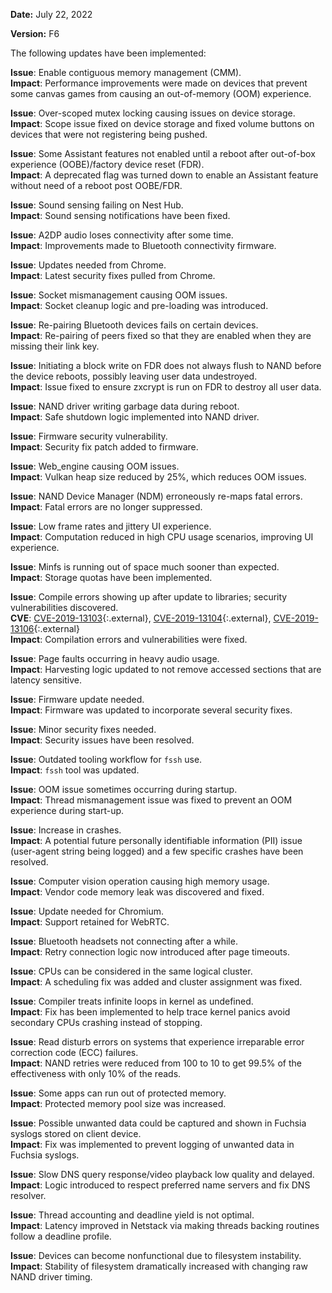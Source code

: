 **Date:** July 22, 2022

**Version:** F6

The following updates have been implemented:

**Issue**: Enable contiguous memory management (CMM).  
**Impact**: Performance improvements were made on devices that prevent some
canvas games from causing an out-of-memory (OOM) experience.

**Issue**: Over-scoped mutex locking causing issues on device storage.  
**Impact**: Scope issue fixed on device storage and fixed volume buttons on
devices that were not registering being pushed.

**Issue**: Some Assistant features not enabled until a reboot after out-of-box
experience (OOBE)/factory device reset (FDR).  
**Impact**: A deprecated flag was turned down to enable an Assistant feature
without need of a reboot post OOBE/FDR.

**Issue**: Sound sensing failing on Nest Hub.  
**Impact**: Sound sensing notifications have been fixed.

**Issue**: A2DP audio loses connectivity after some time.  
**Impact**: Improvements made to Bluetooth connectivity firmware.

**Issue**: Updates needed from Chrome.  
**Impact**: Latest security fixes pulled from Chrome.

**Issue**: Socket mismanagement causing OOM issues.  
**Impact**: Socket cleanup logic and pre-loading was introduced.

**Issue**: Re-pairing Bluetooth devices fails on certain devices.  
**Impact**: Re-pairing of peers fixed so that they are enabled when they are
missing their link key.

**Issue**: Initiating a block write on FDR does not always flush to NAND before
the device reboots, possibly leaving user data undestroyed.  
**Impact**: Issue fixed to ensure zxcrypt is run on FDR to destroy all user
data.

**Issue**: NAND driver writing garbage data during reboot.  
**Impact**: Safe shutdown logic implemented into NAND driver.

**Issue**: Firmware security vulnerability.  
**Impact**: Security fix patch added to firmware.

**Issue**: Web_engine causing OOM issues.  
**Impact**: Vulkan heap size reduced by 25%, which reduces OOM issues.

**Issue**: NAND Device Manager (NDM) erroneously re-maps fatal errors.  
**Impact**: Fatal errors are no longer suppressed.

**Issue**: Low frame rates and jittery UI experience.  
**Impact**: Computation reduced in high CPU usage scenarios, improving UI
experience.

**Issue**: Minfs is running out of space much sooner than expected.  
**Impact**: Storage quotas have been implemented.

**Issue**: Compile errors showing up after update to libraries; security
vulnerabilities discovered.  
**CVE**: [CVE-2019-13103](https://cve.mitre.org/cgi-bin/cvename.cgi?name=2019-13103){:.external},
[CVE-2019-13104](https://cve.mitre.org/cgi-bin/cvename.cgi?name=2019-13104){:.external},
[CVE-2019-13106](https://cve.mitre.org/cgi-bin/cvename.cgi?name=2019-13106){:.external}  
**Impact**: Compilation errors and vulnerabilities were fixed.

**Issue**: Page faults occurring in heavy audio usage.  
**Impact**: Harvesting logic updated to not remove accessed sections that are
latency sensitive.

**Issue**: Firmware update needed.  
**Impact**: Firmware was updated to incorporate several security fixes.

**Issue**: Minor security fixes needed.  
**Impact**: Security issues have been resolved.

**Issue**: Outdated tooling workflow for `fssh` use.  
**Impact**: `fssh` tool was updated.

**Issue**: OOM issue sometimes occurring during startup.  
**Impact**: Thread mismanagement issue was fixed to prevent an OOM experience
 during start-up.

**Issue**: Increase in crashes.  
**Impact**: A potential future personally identifiable information (PII) issue
(user-agent string being logged) and a few specific crashes have been resolved.

**Issue**: Computer vision operation causing high memory usage.  
**Impact**: Vendor code memory leak was discovered and fixed.

**Issue**: Update needed for Chromium.  
**Impact**: Support retained for WebRTC.

**Issue**: Bluetooth headsets not connecting after a while.  
**Impact**: Retry connection logic now introduced after page timeouts.

**Issue**: CPUs can be considered in the same logical cluster.  
**Impact**: A scheduling fix was added and cluster assignment was fixed.

**Issue**: Compiler treats infinite loops in kernel as undefined.  
**Impact**: Fix has been implemented to help trace kernel panics avoid secondary
CPUs crashing instead of stopping.

**Issue**: Read disturb errors on systems that experience irreparable error
correction code (ECC) failures.  
**Impact**: NAND retries were reduced from 100 to 10 to get 99.5% of the
effectiveness with only 10% of the reads.

**Issue**: Some apps can run out of protected memory.  
**Impact**: Protected memory pool size was increased.

**Issue**: Possible unwanted data could be captured and shown in Fuchsia syslogs
stored on client device.  
**Impact**: Fix was implemented to prevent logging of unwanted data in Fuchsia
syslogs.

**Issue**: Slow DNS query response/video playback low quality and delayed.  
**Impact**: Logic introduced to respect preferred name servers and fix DNS
resolver.

**Issue**: Thread accounting and deadline yield is not optimal.  
**Impact**: Latency improved in Netstack via making threads backing routines
follow a deadline profile.

**Issue**: Devices can become nonfunctional due to filesystem instability.  
**Impact**: Stability of filesystem dramatically increased with changing raw
NAND driver timing.
